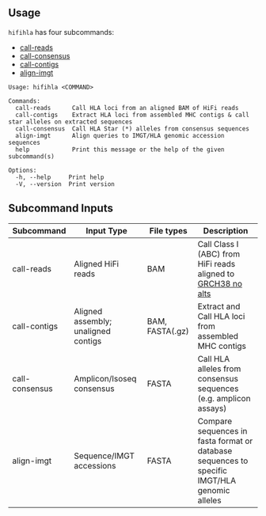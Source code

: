 ## Usage <a name="usage"></a>

`hifihla` has four subcommands: 
* [call-reads](usage_call-reads.md)
* [call-consensus](usage_call-consensus.md)
* [call-contigs](usage_call-contigs.md)
* [align-imgt](usage_align-imgt.md)

```
Usage: hifihla <COMMAND>

Commands:
  call-reads      Call HLA loci from an aligned BAM of HiFi reads
  call-contigs    Extract HLA loci from assembled MHC contigs & call star alleles on extracted sequences
  call-consensus  Call HLA Star (*) alleles from consensus sequences
  align-imgt      Align queries to IMGT/HLA genomic accession sequences
  help            Print this message or the help of the given subcommand(s)

Options:
  -h, --help     Print help
  -V, --version  Print version
```

## Subcommand Inputs
| Subcommand     | Input Type                          | File types      |Description |
|----------------|-------------------------------------|-----------------|------------|
| call-reads     | Aligned HiFi reads                  | BAM             | Call Class I (ABC) from HiFi reads aligned to [GRCH38 no alts](ftp://ftp.ncbi.nlm.nih.gov/genomes/all/GCA/000/001/405/GCA_000001405.15_GRCh38/seqs_for_alignment_pipelines.ucsc_ids/GCA_000001405.15_GRCh38_no_alt_analysis_set.fna.gz) | 
| call-contigs   | Aligned assembly; unaligned contigs | BAM, FASTA(.gz) | Extract and Call HLA loci from assembled MHC contigs                                         |
| call-consensus | Amplicon/Isoseq consensus           | FASTA           | Call HLA alleles from consensus sequences (e.g. amplicon assays)                             |
| align-imgt     | Sequence/IMGT accessions            | FASTA           | Compare sequences in fasta format or database sequences to specific IMGT/HLA genomic alleles |
